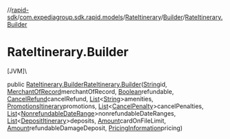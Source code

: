 //[rapid-sdk](../../../../index.md)/[com.expediagroup.sdk.rapid.models](../../index.md)/[RateItinerary](../index.md)/[Builder](index.md)/[RateItinerary.Builder](-rate-itinerary.-builder.md)

# RateItinerary.Builder

[JVM]\

public [RateItinerary.Builder](index.md)[RateItinerary.Builder](-rate-itinerary.-builder.md)([String](https://docs.oracle.com/javase/8/docs/api/java/lang/String.html)id, [MerchantOfRecord](../../-merchant-of-record/index.md)merchantOfRecord, [Boolean](https://docs.oracle.com/javase/8/docs/api/java/lang/Boolean.html)refundable, [CancelRefund](../../-cancel-refund/index.md)cancelRefund, [List](https://docs.oracle.com/javase/8/docs/api/java/util/List.html)&lt;[String](https://docs.oracle.com/javase/8/docs/api/java/lang/String.html)&gt;amenities, [PromotionsItinerary](../../-promotions-itinerary/index.md)promotions, [List](https://docs.oracle.com/javase/8/docs/api/java/util/List.html)&lt;[CancelPenalty](../../-cancel-penalty/index.md)&gt;cancelPenalties, [List](https://docs.oracle.com/javase/8/docs/api/java/util/List.html)&lt;[NonrefundableDateRange](../../-nonrefundable-date-range/index.md)&gt;nonrefundableDateRanges, [List](https://docs.oracle.com/javase/8/docs/api/java/util/List.html)&lt;[DepositItinerary](../../-deposit-itinerary/index.md)&gt;deposits, [Amount](../../-amount/index.md)cardOnFileLimit, [Amount](../../-amount/index.md)refundableDamageDeposit, [PricingInformation](../../-pricing-information/index.md)pricing)
